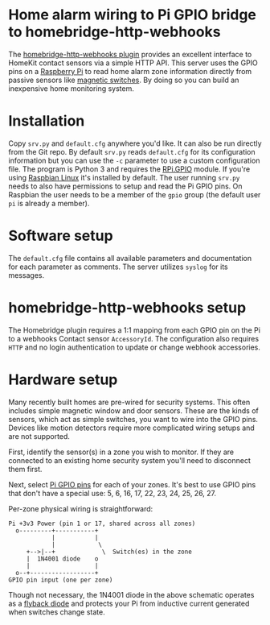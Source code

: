 # Home alarm wiring to Pi GPIO bridge to homebridge-http-webhooks
The [homebridge-http-webhooks plugin](https://www.npmjs.com/package/homebridge-http-webhooks "homebridge-http-webhooks plugin")
provides an excellent interface to HomeKit contact sensors via a simple HTTP
API. This server uses the GPIO pins on a
[Raspberry Pi](https://www.raspberrypi.org/ "Raspberry Pi") to read home alarm
zone information directly from passive sensors like
[magnetic switches](https://en.wikipedia.org/wiki/Reed_switch "magnetic switches").
By doing so you can build an inexpensive home monitoring system.

# Installation
Copy `srv.py` and `default.cfg` anywhere you'd like. It can also be run
directly from the Git repo. By default `srv.py` reads `default.cfg` for its
configuration information but you can use the `-c` parameter to use a custom
configuration file. The program is Python 3 and requires the
[RPi.GPIO](https://pypi.org/project/RPi.GPIO/ "RPi.GPIO") module. If you're
using [Raspbian Linux](https://www.raspbian.org/ "Raspbian Linux") it's
installed by default. The user running `srv.py` needs to also have permissions
to setup and read the Pi GPIO pins. On Raspbian the user needs to be a member
of the `gpio` group (the default user `pi` is already a member).

# Software setup
The `default.cfg` file contains all available parameters and documentation
for each parameter as comments. The server utilizes `syslog` for its messages.

# homebridge-http-webhooks setup
The Homebridge plugin requires a 1:1 mapping from each GPIO pin on the Pi to a
webhooks Contact sensor `AccessoryId`. The configuration also requires `HTTP`
and no login authentication to update or change webhook accessories.

# Hardware setup
Many recently built homes are pre-wired for security systems. This often
includes simple magnetic window and door sensors. These are the kinds of
sensors, which act as simple switches, you want to wire into the GPIO pins.
Devices like motion detectors require more complicated wiring setups and are
not supported.

First, identify the sensor(s) in a zone you wish to monitor. If they are
connected to an existing home security system you'll need to disconnect them
first.

Next, select [Pi GPIO pins](https://pinout.xyz/ "Pi GPIO pins") for each
of your zones. It's best to use GPIO pins that don't have a special use:
5, 6, 16, 17, 22, 23, 24, 25, 26, 27.

Per-zone physical wiring is straightforward:
```
Pi +3v3 Power (pin 1 or 17, shared across all zones)
  o---------+-----------+
            |           |
            |            \
     +-->|--+             \  Switch(es) in the zone
     |  1N4001 diode    o
     |                  |
  o--+------------------+
GPIO pin input (one per zone)
```
Though not necessary, the 1N4001 diode in the above schematic operates
as a [flyback diode](https://en.wikipedia.org/wiki/Flyback_diode) and
protects your Pi from inductive current generated when switches change
state.
